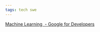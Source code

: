 ```yaml
---
tags: tech swe
--- 
```


[Machine Learning  - Google for Developers](https://developers.google.com/machine-learning/crash-course)